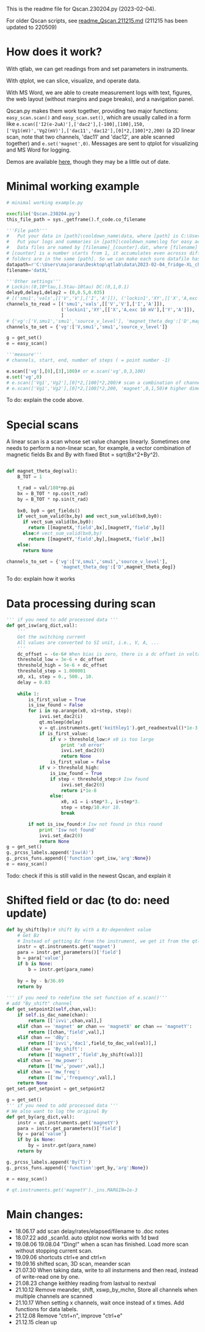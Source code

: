 This is the readme file for Qscan.230204.py (2023-02-04).

For older Qscan scripts, see [readme_Qscan.211215.md](https://github.com/cover-me/repository/blob/master/qt/qtlab%20scan%20scripts/readme_Qscan.211215.md) (211215 has been updated to 220509)

# How does it work?

With qtlab, we can get readings from and set parameters in instruments.

With qtplot, we can slice, visualize, and operate data.

With MS Word, we are able to create measurement logs with text, figures, the web layout (without margins and page breaks), and a navigation panel.

Qscan.py makes them work together, providing two major functions: `easy_scan.scan()` and `easy_scan.set()`, which are usually called in a form like `e.scan(['I2(e-2uA)'],['dac2'],[-100],[100],150,['Vg1(mV)','Vg2(mV)'],['dac11','dac12'],[0]*2,[100]*2,200)` (a 2D linear scan, note that two channels, 'dac11' and 'dac12', are able scanned together) and `e.set('magnet',0)`. Messages are sent to qtplot for visualizing and MS Word for logging.

Demos are available [here](https://cover-me.github.io/2019/03/31/qtplot-demo.html), though they may be a little out of date.

# Minimal working example

```python
# minimal working example.py

execfile('Qscan.230204.py')
this_file_path = sys._getframe().f_code.co_filename

'''File path'''
#   Put your data in [path]\cooldown_name\data, where [path] is C:\Users\majorana\Desktop\qtlab\data in this example.
#   Put your logs and summaries in [path]\cooldown_name\log for easy access, or anywhere.
#   Data files are named by [filename]_[counter].dat, where [filename] is 'datXL' (XL for fridge XL) in this example, and
# [counter] is a number starts from 1, it accumulates even acrosss different cooldown folders if these 
# folders are in the same [path]. So we can make each sure datafile has an unique name. 
datapath=r'C:\Users\majorana\Desktop\qtlab\data\2023-02-04_fridge-XL_chip-123_cooldown1_Alice-Bob\data'
filename='datXL'

'''Other settings'''
# Lockin:(0,10*tau,1.5tau-10tau) DC:(0,1,0.1)
delay0,delay1,delay2 = (0,0.5,0.035)
# [('smu1','vals',[['V','V'],['I','A']]), ('lockin1','XY',[['X','A,exc 10 mV'],['Y','A']]),]
channels_to_read = [('smu1','vals',[['V','V'],['I','A']]), 
                    ('lockin1','XY',[['X','A,exc 10 mV'],['Y','A']]),
                    ]
# {'vg':['V,smu1','smu1','source_v_level'], 'magnet_theta_deg':['D',magnet_theta_deg]}
channels_to_set = {'vg':['V,smu1','smu1','source_v_level']}

g = get_set()
e = easy_scan()

'''measure'''
# channels, start, end, number of steps ( = point number -1)

e.scan(['vg'],[0],[3],100)# or e.scan('vg',0,3,100)
e.set('vg',0)
# e.scan(['Vg1','Vg2'],[0]*2,[100]*2,200)# scan a combination of channels
# e.scan(['Vg1','Vg2'],[0]*2,[100]*2,200, 'magnet',0,1,50)# higher dimensional scans

```

To do: explain the code above.

# Special scans

A linear scan is a scan whose set value changes linearly. Sometimes one needs to perform a non-linear scan, for example, a vector combination of magnetic fields Bx and By with fixed Btot = sqrt(Bx^2+By^2).

```python

def magnet_theta_deg(val):
    B_TOT = 1

    t_rad = val/180*np.pi
    bx = B_TOT * np.cos(t_rad)
    by = B_TOT * np.sin(t_rad)
        
    bx0, by0 = get_fields()
    if vect_sum_valid(bx,by) and vect_sum_valid(bx0,by0):
      if vect_sum_valid(bx,by0):
        return [[magnetX,'field',bx],[magnetY,'field',by]]
      else:# vect_sum_valid(bx0,by)
        return [[magnetY,'field',by],[magnetX,'field',bx]]
    else:
      return None

channels_to_set = {'vg':['V,smu1','smu1','source_v_level'], 
                    'magnet_theta_deg':['D',magnet_theta_deg]}
```

To do: explain how it works

# Data processing during scan

```python
''' if you need to add processed data '''
def get_isw(arg_dict,val):
    '''
    Get the switching current
    All values are converted to SI unit, i.e., V, A, ...
    '''
    dc_offset = -6e-6# When bias is zero, there is a dc offset in voltage readings
    threshold_low = 3e-6 + dc_offset
    threshold_high = 5e-6 + dc_offset
    threshold_step = 1.000001
    x0, x1, step = 0., 500., 10.
    delay = 0.03
    
    while 1:
        is_first_value = True
        is_isw_found = False
        for i in np.arange(x0, x1+step, step):
            ivvi.set_dac2(i)
            qt.msleep(delay)
            v = qt.instruments.get('keithley1').get_readnextval()*1e-3
            if is_first_value:
                if v > threshold_low:# x0 is too large
                    print 'x0 error'
                    ivvi.set_dac2(0)
                    return None
                is_first_value = False
            if v > threshold_high:
                is_isw_found = True
                if step < threshold_step:# Isw found
                    ivvi.set_dac2(0)
                    return i*1e-8
                else:
                    x0, x1 = i-step*3., i+step*3.
                    step = step/10.#or 10.
                    break

        if not is_isw_found:# Isw not found in this round            
            print 'Isw not found'
            ivvi.set_dac2(0)
            return None
g = get_set()
g._prcss_labels.append('Isw(A)')
g._prcss_funs.append({'function':get_isw,'arg':None})
e = easy_scan()
```

Todo: check if this is still valid in the newest Qscan, and explain it

# Shifted field or dac (to do: need update)

```python
def by_shift(by):# shift By with a Bz-dependent value
    # Get Bz
    # Instead of getting Bz from the instrument, we get it from the qtlab, which is much faster. 
    instr = qt.instruments.get('magnet')
    para = instr.get_parameters()['field']
    b = para['value']
    if b is None:
        b = instr.get(para_name)
        
    by = by - b/36.89
    return by
    
''' if you need to redefine the set function of e.scan()'''
# add "By_shift" channel
def get_setpoint2(self,chan,val):
    if self.is_dac_name(chan):
        return [['ivvi',chan,val],]
    elif chan == 'magnet' or chan == 'magnetX' or chan == 'magnetY':
        return [[chan,'field',val],]
    elif chan == 'dBy':
        return [['ivvi','dac1',field_to_dac_val(val)],]
    elif chan == 'By_shift':
        return [['magnetY','field',by_shift(val)]]
    elif chan == 'mw_power':
        return [['mw','power',val],]
    elif chan == 'mw_freq':
        return [['mw','frequency',val],]
    return None
get_set.get_setpoint = get_setpoint2

g = get_set()
''' if you need to add processed data '''
# We also want to log the original By
def get_by(arg_dict,val):
    instr = qt.instruments.get('magnetY')
    para = instr.get_parameters()['field']
    by = para['value']
    if by is None:
        by = instr.get(para_name)
    return by

g._prcss_labels.append('By(T)')
g._prcss_funs.append({'function':get_by,'arg':None})

e = easy_scan()

# qt.instruments.get('magnetY')._ins.MARGIN=1e-3
```


# Main changes:
- 18.06.17 add scan delay/rates/elapsed/filename to .doc notes
- 18.07.22 add _scan1d. auto qtplot now works with 1d bwd
- 19.08.06 19.08.04 "Ding!" when a scan has finished. Load more scan without stopping current scan.
- 19.09.06 shortcuts ctrl+e and ctrl+n
- 19.09.16 shifted scan, 3D scan, meander scan
- 21.07.30 When taking data, write to all insturmens and then read, instead of write-read one by one.
- 21.08.23 change keithley reading from lastval to nextval
- 21.10.12 Remove meander, shift, xswp_by_mchn, Store all channels when multiple channels are scanned
- 21.10.17 When setting x channels, wait once instead of x times. Add functions for data labels.
- 21.12.08 Remove "ctrl+n", improve "ctrl+e"
- 21.12.15 clean up
